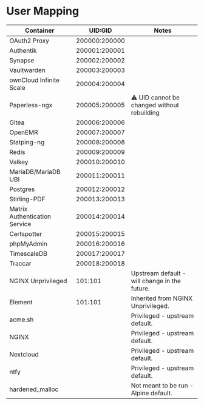 # User Mapping

| Container                      | UID:GID          | Notes                                         |
|--------------------------------|------------------|-----------------------------------------------|
| OAuth2 Proxy                   | 200000:200000    |                                               |
| Authentik                      | 200001:200001    |                                               |
| Synapse                        | 200002:200002    |                                               |
| Vaultwarden                    | 200003:200003    |                                               |
| ownCloud Infinite Scale        | 200004:200004    |                                               |
| Paperless-ngx                  | 200005:200005    | ⚠️ UID cannot be changed without rebuilding   |
| Gitea                          | 200006:200006    |                                               |
| OpenEMR                        | 200007:200007    |                                               |
| Statping-ng                    | 200008:200008    |                                               |
| Redis                          | 200009:200009    |                                               |
| Valkey                         | 200010:200010    |                                               |
| MariaDB/MariaDB UBI            | 200011:200011    |                                               |
| Postgres                       | 200012:200012    |                                               |
| Stirling-PDF                   | 200013:200013    |                                               |
| Matrix Authentication Service  | 200014:200014    |                                               |
| Certspotter                    | 200015:200015    |                                               |
| phpMyAdmin                     | 200016:200016    |                                               |
| TimescaleDB                    | 200017:200017    |                                               |
| Traccar                        | 200018:200018    |                                               |
| NGINX Unprivileged             | 101:101          | Upstream default - will change in the future. |
| Element                        | 101:101          | Inherited from NGINX Unprivileged.            |
| acme.sh                        |                  | Privileged - upstream default.                |
| NGINX                          |                  | Privileged - upstream default.                |
| Nextcloud                      |                  | Privileged - upstream default.                |
| ntfy                           |                  | Privileged - upstream default.                |
| hardened_malloc                |                  | Not meant to be run - Alpine default.         |

